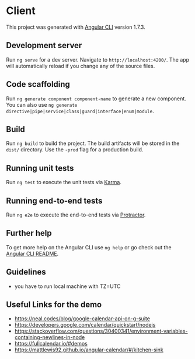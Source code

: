 # Client

This project was generated with [Angular CLI](https://github.com/angular/angular-cli) version 1.7.3.

## Development server

Run `ng serve` for a dev server. Navigate to `http://localhost:4200/`. The app will automatically reload if you change any of the source files.

## Code scaffolding

Run `ng generate component component-name` to generate a new component. You can also use `ng generate directive|pipe|service|class|guard|interface|enum|module`.

## Build

Run `ng build` to build the project. The build artifacts will be stored in the `dist/` directory. Use the `-prod` flag for a production build.

## Running unit tests

Run `ng test` to execute the unit tests via [Karma](https://karma-runner.github.io).

## Running end-to-end tests

Run `ng e2e` to execute the end-to-end tests via [Protractor](http://www.protractortest.org/).

## Further help

To get more help on the Angular CLI use `ng help` or go check out the [Angular CLI README](https://github.com/angular/angular-cli/blob/master/README.md).

## Guidelines
- you have to run local machine with TZ=UTC

## Useful Links for the demo

- https://neal.codes/blog/google-calendar-api-on-g-suite
- https://developers.google.com/calendar/quickstart/nodejs
- https://stackoverflow.com/questions/30400341/environment-variables-containing-newlines-in-node
- https://fullcalendar.io/#demos
- https://mattlewis92.github.io/angular-calendar/#/kitchen-sink
